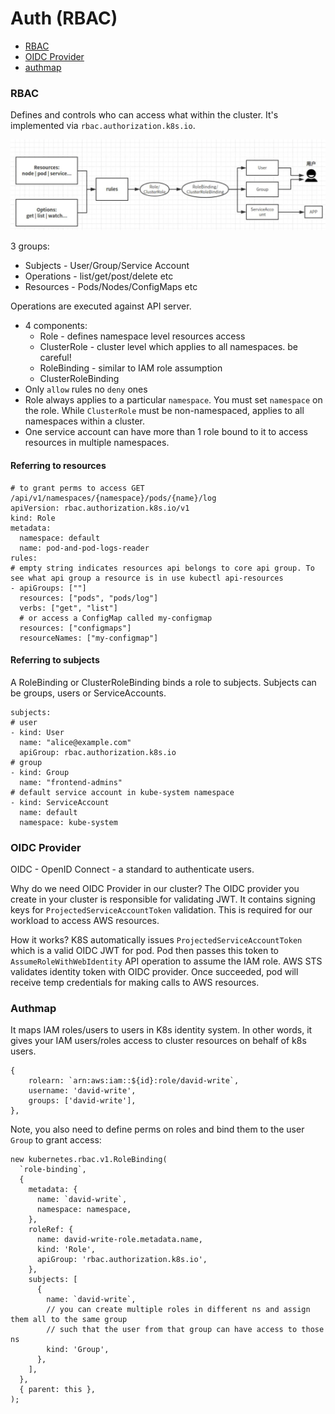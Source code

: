 # Auth (RBAC)

- [RBAC](#RBAC)
- [OIDC Provider](#oidc)
- [authmap](#authmap)

### RBAC

Defines and controls who can access what within the cluster. It's implemented via `rbac.authorization.k8s.io`.

![rbac](./rbac.png)

3 groups:
- Subjects - User/Group/Service Account
- Operations - list/get/post/delete etc
- Resources - Pods/Nodes/ConfigMaps etc

Operations are executed against API server.

- 4 components:
  - Role - defines namespace level resources access
  - ClusterRole - cluster level which applies to all namespaces. be careful!
  - RoleBinding - similar to IAM role assumption
  - ClusterRoleBinding
- Only `allow` rules no `deny` ones
- Role always applies to a particular `namespace`. You must set `namespace` on the role. While `ClusterRole` must be non-namespaced, applies to all namespaces within a cluster.
- One service account can have more than 1 role bound to it to access resources in multiple namespaces.

#### Referring to resources

```
# to grant perms to access GET /api/v1/namespaces/{namespace}/pods/{name}/log
apiVersion: rbac.authorization.k8s.io/v1
kind: Role
metadata:
  namespace: default
  name: pod-and-pod-logs-reader
rules:
# empty string indicates resources api belongs to core api group. To see what api group a resource is in use kubectl api-resources
- apiGroups: [""]
  resources: ["pods", "pods/log"]
  verbs: ["get", "list"]
  # or access a ConfigMap called my-configmap
  resources: ["configmaps"]
  resourceNames: ["my-configmap"]
```

#### Referring to subjects

A RoleBinding or ClusterRoleBinding binds a role to subjects. Subjects can be groups, users or ServiceAccounts.

```
subjects:
# user
- kind: User
  name: "alice@example.com"
  apiGroup: rbac.authorization.k8s.io
# group
- kind: Group
  name: "frontend-admins"
# default service account in kube-system namespace
- kind: ServiceAccount
  name: default
  namespace: kube-system
```

### OIDC Provider

OIDC - OpenID Connect - a standard to authenticate users.

Why do we need OIDC Provider in our cluster? The OIDC provider you create in your cluster is responsible for validating JWT. It contains signing keys for `ProjectedServiceAccountToken` validation. This is required for our workload to access AWS resources.

How it works? K8S automatically issues `ProjectedServiceAccountToken` which is a valid OIDC JWT for pod. Pod then passes this token to `AssumeRoleWithWebIdentity` API operation to assume the IAM role. AWS STS validates identity token with OIDC provider. Once succeeded, pod will receive temp credentials for making calls to AWS resources.

### Authmap

It maps IAM roles/users to users in K8s identity system. In other words, it gives your IAM users/roles access to cluster resources on behalf of k8s users.

```
{
    rolearn: `arn:aws:iam::${id}:role/david-write`,
    username: 'david-write',
    groups: ['david-write'],
},
```

Note, you also need to define perms on roles and bind them to the user `Group` to grant access:

```
new kubernetes.rbac.v1.RoleBinding(
  `role-binding`,
  {
    metadata: {
      name: `david-write`,
      namespace: namespace,
    },
    roleRef: {
      name: david-write-role.metadata.name,
      kind: 'Role',
      apiGroup: 'rbac.authorization.k8s.io',
    },
    subjects: [
      {
        name: `david-write`,
        // you can create multiple roles in different ns and assign them all to the same group
        // such that the user from that group can have access to those ns
        kind: 'Group',
      },
    ],
  },
  { parent: this },
);


```

